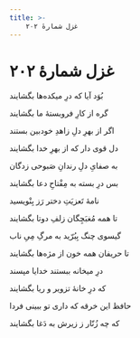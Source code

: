 ```yaml
---
title: >-
    غزل شمارهٔ ۲۰۲
---
```

# غزل شمارهٔ ۲۰۲

<div class="b" id="bn1"><div class="m1"><p>بُوَد آیا که درِ میکده‌ها بگشایند</p></div>
<div class="m2"><p>گره از کارِ فروبستهٔ ما بگشایند</p></div></div>
<div class="b" id="bn2"><div class="m1"><p>اگر از بهرِ دلِ زاهدِ خودبین بستند</p></div>
<div class="m2"><p>دل قوی دار که از بهرِ خدا بگشایند</p></div></div>
<div class="b" id="bn3"><div class="m1"><p>به صفایِ دلِ رندانِ صَبوحی زدگان</p></div>
<div class="m2"><p>بس درِ بسته به مِفْتاحِ دعا بگشایند</p></div></div>
<div class="b" id="bn4"><div class="m1"><p>نامهٔ تَعزیَتِ دختر رَز بِنْویسید</p></div>
<div class="m2"><p>تا همه مُغبَچِگان زلفِ دوتا بگشایند</p></div></div>
<div class="b" id="bn5"><div class="m1"><p>گیسوی چنگ بِبُرّید به مرگِ مِیِ ناب</p></div>
<div class="m2"><p>تا حریفان همه خون از مژه‌ها بگشایند</p></div></div>
<div class="b" id="bn6"><div class="m1"><p>درِ میخانه ببستند خدایا مپسند</p></div>
<div class="m2"><p>که درِ خانهٔ تزویر و ریا بگشایند</p></div></div>
<div class="b" id="bn7"><div class="m1"><p>حافظ این خرقه که داری تو ببینی فردا</p></div>
<div class="m2"><p>که چه زُنّار ز زیرش به دَغا بگشایند</p></div></div>
